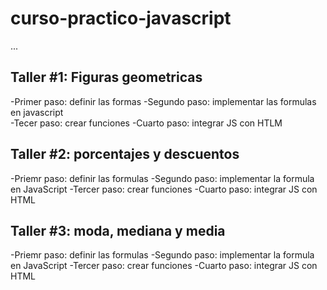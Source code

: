 # curso-practico-javascript

...

## Taller #1: Figuras geometricas 

-Primer paso: definir las formas 
-Segundo paso: implementar las formulas en javascript  
-Tecer paso: crear funciones 
-Cuarto paso: integrar JS con HTLM



## Taller #2: porcentajes y descuentos 

-Priemr paso: definir las formulas 
-Segundo paso: implementar la formula en JavaScript 
-Tercer paso: crear funciones 
-Cuarto paso: integrar JS con HTML

## Taller #3: moda, mediana y media  

-Priemr paso: definir las formulas 
-Segundo paso: implementar la formula en JavaScript 
-Tercer paso: crear funciones 
-Cuarto paso: integrar JS con HTML


